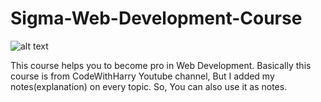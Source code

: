 # Sigma-Web-Development-Course

![alt text](https://www.cdmi.in/courses@2x/web-developments.webp)

This course helps you to become pro in Web Development.
Basically this course is from CodeWithHarry Youtube channel, But I added my notes(explanation) on every topic.
So, You can also use it as notes.
